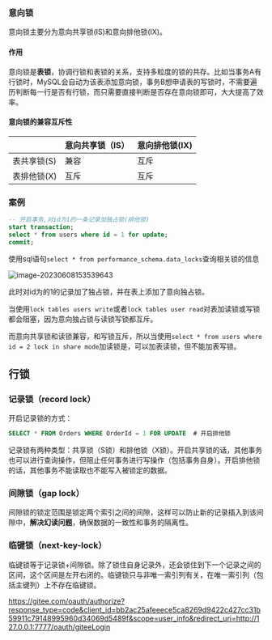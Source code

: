 ### 意向锁

意向锁主要分为意向共享锁(IS)和意向排他锁(IX)。

#### 作用

意向锁是**表锁**，协调行锁和表锁的关系，支持多粒度的锁的共存。比如当事务A有行锁时，MySQL会自动为该表添加意向锁，事务B想申请表的写锁时，不需要遍历判断每一行是否有行锁，而只需要直接判断是否存在意向锁即可，大大提高了效率。

#### 意向锁的兼容互斥性

|             | 意向共享锁（IS） | 意向排他锁(IX) |
| ----------- | ---------------- | -------------- |
| 表共享锁(S) | 兼容             | 互斥           |
| 表排他锁(X) | 互斥             | 互斥           |

### 案例

```sql
-- 开启事务,对id为1的一条记录加独占锁(排他锁)
start transaction;
select * from users where id = 1 for update;
commit;
```

使用sql语句`select * from performance_schema.data_locks`查询相关锁的信息

![image-20230608153539643](E:/%E5%AD%A6%E4%B9%A0%E7%AC%94%E8%AE%B0/%E6%95%B0%E6%8D%AE%E5%BA%93/MySQL/img/image-20230608153539643.png)

此时对id为的1的记录加了独占锁，并在表上添加了意向独占锁。

当使用`lock tables users write`或者`lock tables user read`对表加读锁或写锁都会阻塞，因为意向独占锁与读锁写锁都互斥。

而意向共享锁和读锁兼容，和写锁互斥，所以当使用`select * from users where id = 2 lock in share mode`加读锁是，可以加表读锁，但不能加表写锁。

## 行锁

### 记录锁（record lock）

开启记录锁的方式：

```sql
SELECT * FROM Orders WHERE OrderId = 1 FOR UPDATE  # 开启排他锁
```

记录锁有两种类型：共享锁（S锁）和排他锁（X锁）。开启共享锁的话，其他事务也可以进行查询操作，但阻止任何事务进行写操作（包括事务自身）。开启排他锁的话，其他事务不能读取也不能写入被锁定的数据。

### 间隙锁（gap lock）

间隙锁的锁定范围是锁定两个索引之间的间隙，这样可以防止新的记录插入到该间隙中，**解决幻读问题**，确保数据的一致性和事务的隔离性。

### 临键锁（next-key-lock）

临键锁等于记录锁+间隙锁。除了锁住自身记录外，还会锁住到下一个记录之间的区间，这个区间是左开右闭的。临键锁只与非唯一索引列有关，在唯一索引列（包括主键列）上不存在临键锁。

https://gitee.com/oauth/authorize?response_type=code&client_id=bb2ac25afeeece5ca8269d9422c427cc31b59911c79148995960d34069d5489f&scope=user_info&redirect_uri=http://127.0.0.1:7777/oauth/giteeLogin